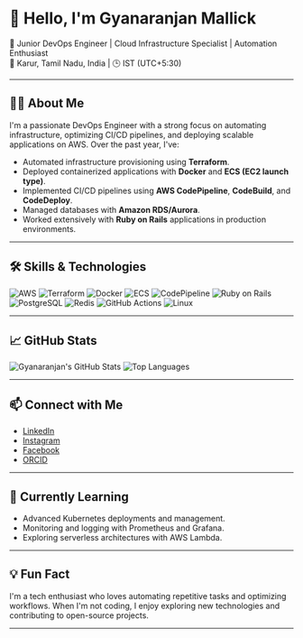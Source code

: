 # 👋 Hello, I'm Gyanaranjan Mallick

🚀 Junior DevOps Engineer | Cloud Infrastructure Specialist | Automation Enthusiast  
📍 Karur, Tamil Nadu, India | 🕒 IST (UTC+5:30)

---

## 🧑‍💻 About Me

I'm a passionate DevOps Engineer with a strong focus on automating infrastructure, optimizing CI/CD pipelines, and deploying scalable applications on AWS. Over the past year, I've:

- Automated infrastructure provisioning using **Terraform**.
- Deployed containerized applications with **Docker** and **ECS (EC2 launch type)**.
- Implemented CI/CD pipelines using **AWS CodePipeline**, **CodeBuild**, and **CodeDeploy**.
- Managed databases with **Amazon RDS/Aurora**.
- Worked extensively with **Ruby on Rails** applications in production environments.

---

## 🛠️ Skills & Technologies

![AWS](https://img.shields.io/badge/-AWS-232F3E?style=flat&logo=amazon-aws&logoColor=white)
![Terraform](https://img.shields.io/badge/-Terraform-623CE4?style=flat&logo=terraform&logoColor=white)
![Docker](https://img.shields.io/badge/-Docker-2496ED?style=flat&logo=docker&logoColor=white)
![ECS](https://img.shields.io/badge/-Amazon%20ECS-FF9900?style=flat&logo=amazon-ecs&logoColor=white)
![CodePipeline](https://img.shields.io/badge/-AWS%20CodePipeline-FF4F8B?style=flat&logo=aws-codepipeline&logoColor=white)
![Ruby on Rails](https://img.shields.io/badge/-Ruby%20on%20Rails-CC0000?style=flat&logo=ruby-on-rails&logoColor=white)
![PostgreSQL](https://img.shields.io/badge/-PostgreSQL-336791?style=flat&logo=postgresql&logoColor=white)
![Redis](https://img.shields.io/badge/-Redis-DC382D?style=flat&logo=redis&logoColor=white)
![GitHub Actions](https://img.shields.io/badge/-GitHub%20Actions-2088FF?style=flat&logo=github-actions&logoColor=white)
![Linux](https://img.shields.io/badge/-Linux-FCC624?style=flat&logo=linux&logoColor=black)

---

## 📈 GitHub Stats

![Gyanaranjan's GitHub Stats](https://github-readme-stats.vercel.app/api?username=Mallick17&show_icons=true&theme=radical)
![Top Languages](https://github-readme-stats.vercel.app/api/top-langs/?username=Mallick17&layout=compact&theme=radical)

---

## 📫 Connect with Me

- [LinkedIn](https://www.linkedin.com/in/gyanaranjan-mallick)
- [Instagram](https://www.instagram.com/_z.o.o.m.e.r_/)
- [Facebook](https://www.facebook.com/gyanaranjan.mallick17)
- [ORCID](https://orcid.org/0009-0008-6691-5832)

---

## 🌱 Currently Learning

- Advanced Kubernetes deployments and management.
- Monitoring and logging with Prometheus and Grafana.
- Exploring serverless architectures with AWS Lambda.

---

## 💡 Fun Fact

I'm a tech enthusiast who loves automating repetitive tasks and optimizing workflows. When I'm not coding, I enjoy exploring new technologies and contributing to open-source projects.

---

